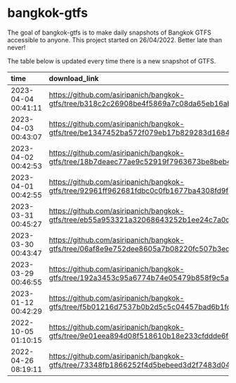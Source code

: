 
<!-- README.md is generated from README.Rmd. Please edit that file -->

# bangkok-gtfs

<!-- badges: start -->

<!-- badges: end -->

The goal of bangkok-gtfs is to make daily snapshots of Bangkok GTFS
accessible to anyone. This project started on 26/04/2022. Better late
than never\!

The table below is updated every time there is a new snapshot of GTFS.

| time                | download\_link                                                                                        |
| :------------------ | :---------------------------------------------------------------------------------------------------- |
| 2023-04-04 00:41:11 | <https://github.com/asiripanich/bangkok-gtfs/tree/b318c2c26908be4f5869a7c08da65eb16abbedd9/data/gtfs> |
| 2023-04-03 00:43:07 | <https://github.com/asiripanich/bangkok-gtfs/tree/be1347452ba572f079eb17b829283d1684fb5c95/data/gtfs> |
| 2023-04-02 00:42:53 | <https://github.com/asiripanich/bangkok-gtfs/tree/18b7deaec77ae9c52919f7963673be8beb4412a6/data/gtfs> |
| 2023-04-01 00:42:55 | <https://github.com/asiripanich/bangkok-gtfs/tree/92961ff962681fdbc0c0fb1677ba4308fd9f6dfc/data/gtfs> |
| 2023-03-31 00:45:27 | <https://github.com/asiripanich/bangkok-gtfs/tree/eb55a953321a32068643252b1ee24c7a0d326fb7/data/gtfs> |
| 2023-03-30 00:43:47 | <https://github.com/asiripanich/bangkok-gtfs/tree/06af8e9e752dee8605a7b08220fc507b3ed73aba/data/gtfs> |
| 2023-03-29 00:46:55 | <https://github.com/asiripanich/bangkok-gtfs/tree/192a3453c95a6774b74e05479b858f9c5a530a9e/data/gtfs> |
| 2023-01-12 00:42:29 | <https://github.com/asiripanich/bangkok-gtfs/tree/f5b01216d7537b0b2d5c5c04457bad6b1fd99231/data/gtfs> |
| 2022-10-05 01:10:15 | <https://github.com/asiripanich/bangkok-gtfs/tree/9e01eea894d08f518610b18e233cfddde6fddbe1/data/gtfs> |
| 2022-04-26 08:19:11 | <https://github.com/asiripanich/bangkok-gtfs/tree/73348fb1866252f4d5bebeed3d2f7483d042e694/data/gtfs> |
